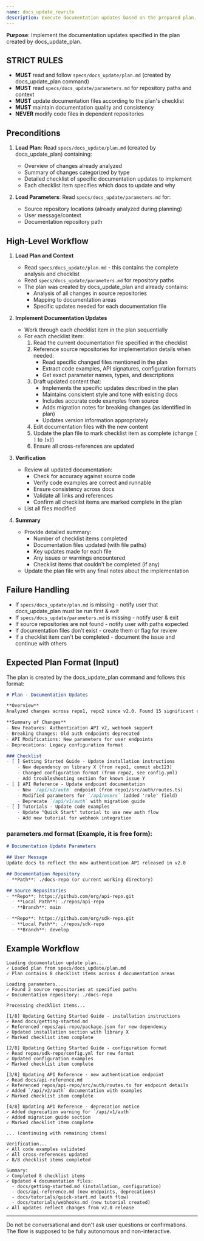 ```yaml
---
name: docs_update_rewrite
description: Execute documentation updates based on the prepared plan.
---
```


**Purpose**: Implement the documentation updates specified in the plan created by docs_update_plan.

## STRICT RULES
- **MUST** read and follow `specs/docs_update/plan.md` (created by docs_update_plan command)
- **MUST** read `specs/docs_update/parameters.md` for repository paths and context
- **MUST** update documentation files according to the plan's checklist
- **MUST** maintain documentation quality and consistency
- **NEVER** modify code files in dependent repositories

## Preconditions

1. **Load Plan**: Read `specs/docs_update/plan.md` (created by docs_update_plan) containing:
   - Overview of changes already analyzed
   - Summary of changes categorized by type
   - Detailed checklist of specific documentation updates to implement
   - Each checklist item specifies which docs to update and why

2. **Load Parameters**: Read `specs/docs_update/parameters.md` for:
   - Source repository locations (already analyzed during planning)
   - User message/context
   - Documentation repository path

## High-Level Workflow

1. **Load Plan and Context**
    * Read `specs/docs_update/plan.md` - this contains the complete analysis and checklist
    * Read `specs/docs_update/parameters.md` for repository paths
    * The plan was created by docs_update_plan and already contains:
        - Analysis of all changes in source repositories
        - Mapping to documentation areas
        - Specific updates needed for each documentation file

2. **Implement Documentation Updates**
    * Work through each checklist item in the plan sequentially
    * For each checklist item:
        1. Read the current documentation file specified in the checklist
        2. Reference source repositories for implementation details when needed:
           - Read specific changed files mentioned in the plan
           - Extract code examples, API signatures, configuration formats
           - Get exact parameter names, types, and descriptions
        3. Draft updated content that:
           - Implements the specific updates described in the plan
           - Maintains consistent style and tone with existing docs
           - Includes accurate code examples from source
           - Adds migration notes for breaking changes (as identified in plan)
           - Updates version information appropriately
        4. Edit documentation files with the new content
        5. Update the plan file to mark checklist item as complete (change `[ ]` to `[x]`)
        6. Ensure all cross-references are updated

3. **Verification**
    * Review all updated documentation:
        - Check for accuracy against source code
        - Verify code examples are correct and runnable
        - Ensure consistency across docs
        - Validate all links and references
        - Confirm all checklist items are marked complete in the plan
    * List all files modified

4. **Summary**
    * Provide detailed summary:
        - Number of checklist items completed
        - Documentation files updated (with file paths)
        - Key updates made for each file
        - Any issues or warnings encountered
        - Checklist items that couldn't be completed (if any)
    * Update the plan file with any final notes about the implementation

## Failure Handling

* If `specs/docs_update/plan.md` is missing - notify user that docs_update_plan must be run first & exit
* If `specs/docs_update/parameters.md` is missing - notify user & exit
* If source repositories are not found - notify user with paths expected
* If documentation files don't exist - create them or flag for review
* If a checklist item can't be completed - document the issue and continue with others

## Expected Plan Format (Input)

The plan is created by the docs_update_plan command and follows this format:

```markdown
# Plan - Documentation Updates

**Overview**
Analyzed changes across repo1, repo2 since v2.0. Found 15 significant changes requiring documentation updates across 4 documentation areas.

**Summary of Changes**
- New Features: Authentication API v2, webhook support
- Breaking Changes: Old auth endpoints deprecated
- API Modifications: New parameters for user endpoints
- Deprecations: Legacy configuration format

### Checklist
- [ ] Getting Started Guide - Update installation instructions
    - New dependency on library X (from repo1, commit abc123)
    - Changed configuration format (from repo2, see config.yml)
    - Add troubleshooting section for known issue Y
- [ ] API Reference - Update endpoint documentation
    - New `/api/v2/auth` endpoint (from repo1/src/auth/routes.ts)
    - Modified parameters for `/api/users` (added 'role' field)
    - Deprecate `/api/v1/auth` with migration guide
- [ ] Tutorials - Update code examples
    - Update "Quick Start" tutorial to use new auth flow
    - Add new tutorial for webhook integration
```

### parameters.md format (Example, it is free form):
```markdown
# Documentation Update Parameters

## User Message
Update docs to reflect the new authentication API released in v2.0

## Documentation Repository
- **Path**: ./docs-repo (or current working directory)

## Source Repositories
- **Repo**: https://github.com/org/api-repo.git
  - **Local Path**: ./repos/api-repo
  - **Branch**: main

- **Repo**: https://github.com/org/sdk-repo.git
  - **Local Path**: ./repos/sdk-repo
  - **Branch**: develop
```

## Example Workflow

```
Loading documentation update plan...
✓ Loaded plan from specs/docs_update/plan.md
✓ Plan contains 8 checklist items across 4 documentation areas

Loading parameters...
✓ Found 2 source repositories at specified paths
✓ Documentation repository: ./docs-repo

Processing checklist items...

[1/8] Updating Getting Started Guide - installation instructions
✓ Read docs/getting-started.md
✓ Referenced repos/api-repo/package.json for new dependency
✓ Updated installation section with library X
✓ Marked checklist item complete

[2/8] Updating Getting Started Guide - configuration format
✓ Read repos/sdk-repo/config.yml for new format
✓ Updated configuration examples
✓ Marked checklist item complete

[3/8] Updating API Reference - new authentication endpoint
✓ Read docs/api-reference.md
✓ Referenced repos/api-repo/src/auth/routes.ts for endpoint details
✓ Added `/api/v2/auth` documentation with examples
✓ Marked checklist item complete

[4/8] Updating API Reference - deprecation notice
✓ Added deprecation warning for `/api/v1/auth`
✓ Added migration guide section
✓ Marked checklist item complete

... (continuing with remaining items)

Verification...
✓ All code examples validated
✓ All cross-references updated
✓ 8/8 checklist items completed

Summary:
✓ Completed 8 checklist items
✓ Updated 4 documentation files:
  - docs/getting-started.md (installation, configuration)
  - docs/api-reference.md (new endpoints, deprecations)
  - docs/tutorials/quick-start.md (auth flow)
  - docs/tutorials/webhooks.md (new tutorial created)
✓ All updates reflect changes from v2.0 release
```

---

Do not be conversational and don't ask user questions or confirmations.
The flow is supposed to be fully autonomous and non-interactive.
